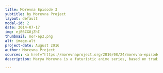```yaml
---
title: Morevna Episode 3
subtitle: by Morevna Project
layout: default
modal-id: 2
date: 2014-07-17
img: ejE6CX8jZhI
thumbnail: mor-ep3.png
alt: image-alt
project-date: August 2016
author: Morevna Project
sources: <a href="https://morevnaproject.org/2016/08/24/morevna-episode-3-sources-released/"> Morevna Episode 3 </a>
description: Marya Morevna is a futuristic anime series, based on traditional Russian fairy-tale. In this episode the beautiful princess Marya Morevna leaves to a biker meeting. Her beloved one Ivan Tsarevitch stays in her mansion alone, just to discover dark secrets right under his feets…

---
```

